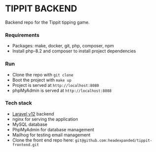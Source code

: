 # TIPPIT BACKEND #
Backend repo for the Tippit tipping game.

### Requirements ###
- Packages: make, docker, git, php, composer, npm
- Install php-8.2 and composer to install project dependencies

### Run ###
- Clone the repo with `git clone`
- Boot the project with `make up`
- Project is served at `http://localhost:8080`
- phpMyAdmin is served at `http://localhost:8088`

### Tech stack ###
- [Laravel v12](https://laravel.com/docs/12.x) backend
- nginx for serving the application
- MySQL database
- PhpMyAdmin for database management
- Mailhog for testing email management
- Clone the front end repo here: `git@github.com:headexpanded/tippit-frontend.git`
